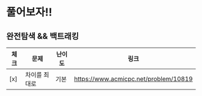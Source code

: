 # 풀어보자!!

## 완전탐색 && 백트래킹
| 체크 | 문제      | 난이도  | 링크                                    |
|--|---------|------|---------------------------------------|
|[x]| 차이를 최대로 | 기본   | https://www.acmicpc.net/problem/10819 |
